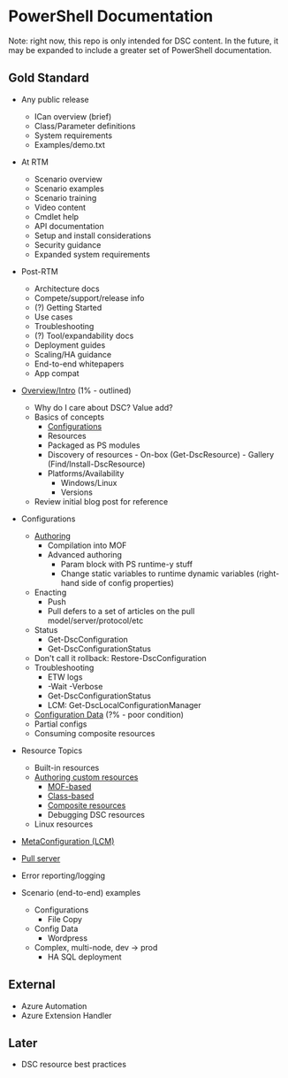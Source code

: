 # PowerShell Documentation
Note: right now, this repo is only intended for DSC content. In the future, it may be expanded to include a greater set of PowerShell documentation. 

## Gold Standard
* Any public release
    - ICan overview (brief)
    - Class/Parameter definitions
    - System requirements
    - Examples/demo.txt
* At RTM
    - Scenario overview
    - Scenario examples
    - Scenario training
    - Video content
    - Cmdlet help
    - API documentation
    - Setup and install considerations
    - Security guidance
    - Expanded system requirements
* Post-RTM
    - Architecture docs
    - Compete/support/release info
    - (?) Getting Started
    - Use cases
    - Troubleshooting
    - (?) Tool/expandability docs
    - Deployment guides
    - Scaling/HA guidance
    - End-to-end whitepapers
    - App compat

* [Overview/Intro](dsc/overview.md) (1% - outlined)
    - Why do I care about DSC? Value add?
    - Basics of concepts
        + [Configurations](dsc/configurations.md)
        + Resources
        + Packaged as PS modules
        + Discovery of resources
                - On-box (Get-DscResource)
                - Gallery (Find/Install-DscResource)
        + Platforms/Availability
            * Windows/Linux
            * Versions 
    - Review initial blog post for reference
* Configurations
    - [Authoring](dsc/configuration_authoring.md)
        + Compilation into MOF
        + Advanced authoring
            * Param block with PS runtime-y stuff
            * Change static variables to runtime dynamic variables (right-hand side of config properties)
    - Enacting
        + Push
        + Pull defers to a set of articles on the pull model/server/protocol/etc
    - Status
        + Get-DscConfiguration
        + Get-DscConfigurationStatus
    - Don't call it rollback: Restore-DscConfiguration
    - Troubleshooting
        + ETW logs
        + -Wait -Verbose
        + Get-DscConfigurationStatus
        + LCM: Get-DscLocalConfigurationManager
    - [Configuration Data](dsc/configData.md) (?% - poor condition)
    - Partial configs
    - Consuming composite resources
* Resource Topics
    - Built-in resources
    - [Authoring custom resources](dsc/authoringResource.md)
        + [MOF-based](dsc/authoringResourceMOF.md)
        + [Class-based](dsc/authoringResourceClass.md)
        + [Composite resources](dsc/authoringResourceComposite.md)
        + Debugging DSC resources
    - Linux resources
* [MetaConfiguration (LCM)](dsc/LCM.md)
* [Pull server](dsc/pullServer.md)
* Error reporting/logging
* Scenario (end-to-end) examples
    - Configurations
        + File Copy
    - Config Data
        + Wordpress
    - Complex, multi-node, dev -> prod
        + HA SQL deployment

## External
* Azure Automation
* Azure Extension Handler

## Later
* DSC resource best practices

